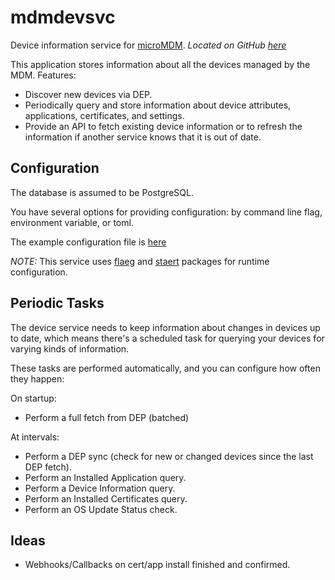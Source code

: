 # mdmdevsvc

Device information service for [microMDM](https://micromdm.io). *Located on GitHub [here](https://github.com/micromdm/micromdm)*

This application stores information about all the devices managed by the MDM. Features:

- Discover new devices via DEP.
- Periodically query and store information about device attributes, applications, certificates, and settings.
- Provide an API to fetch existing device information or to refresh the information if another service knows that
it is out of date.

## Configuration

The database is assumed to be PostgreSQL.

You have several options for providing configuration: by command line flag, environment variable, or toml.


The example configuration file is [here](mdmdevsvc.toml.example)

*NOTE:* This service uses [flaeg](https://github.com/containous/flaeg) and [staert](https://github.com/containous/staert) packages
for runtime configuration.

## Periodic Tasks

The device service needs to keep information about changes in devices up to date, which means there's a scheduled task
for querying your devices for varying kinds of information.

These tasks are performed automatically, and you can configure how often they happen:

On startup:

- Perform a full fetch from DEP (batched)

At intervals:

- Perform a DEP sync (check for new or changed devices since the last DEP fetch).
- Perform an Installed Application query.
- Perform a Device Information query.
- Perform an Installed Certificates query.
- Perform an OS Update Status check.

## Ideas

- Webhooks/Callbacks on cert/app install finished and confirmed.
